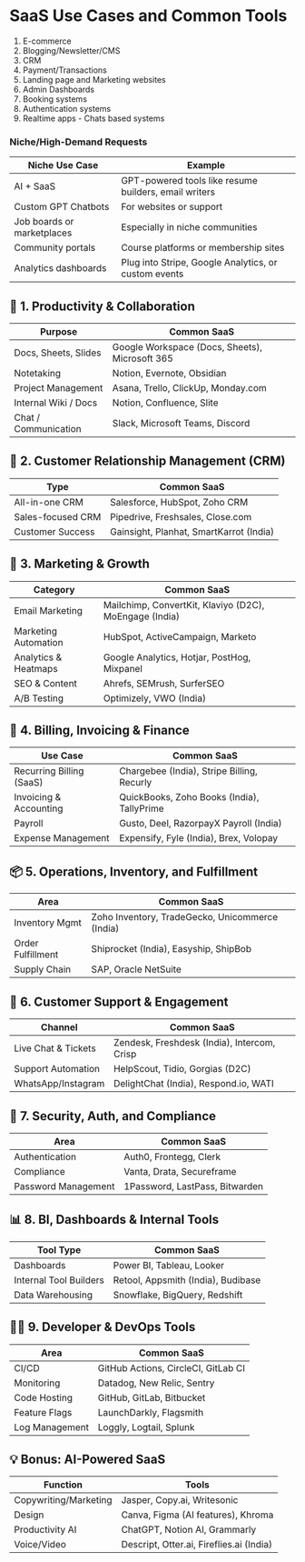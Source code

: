 # SaaS Use Cases and Common Tools

1. E-commerce
2. Blogging/Newsletter/CMS
3. CRM
4. Payment/Transactions
5. Landing page and Marketing websites
6. Admin Dashboards
7. Booking systems
8. Authentication systems
9. Realtime apps - Chats based systems

### Niche/High-Demand Requests

| Niche Use Case             | Example                                               |
| -------------------------- | ----------------------------------------------------- |
| AI + SaaS                  | GPT-powered tools like resume builders, email writers |
| Custom GPT Chatbots        | For websites or support                               |
| Job boards or marketplaces | Especially in niche communities                       |
| Community portals          | Course platforms or membership sites                  |
| Analytics dashboards       | Plug into Stripe, Google Analytics, or custom events  |

## 🧠 1. Productivity & Collaboration

| Purpose              | Common SaaS                                    |
| -------------------- | ---------------------------------------------- |
| Docs, Sheets, Slides | Google Workspace (Docs, Sheets), Microsoft 365 |
| Notetaking           | Notion, Evernote, Obsidian                     |
| Project Management   | Asana, Trello, ClickUp, Monday.com             |
| Internal Wiki / Docs | Notion, Confluence, Slite                      |
| Chat / Communication | Slack, Microsoft Teams, Discord                |

## 👥 2. Customer Relationship Management (CRM)

| Type              | Common SaaS                             |
| ----------------- | --------------------------------------- |
| All-in-one CRM    | Salesforce, HubSpot, Zoho CRM           |
| Sales-focused CRM | Pipedrive, Freshsales, Close.com        |
| Customer Success  | Gainsight, Planhat, SmartKarrot (India) |

## 📣 3. Marketing & Growth

| Category             | Common SaaS                                            |
| -------------------- | ------------------------------------------------------ |
| Email Marketing      | Mailchimp, ConvertKit, Klaviyo (D2C), MoEngage (India) |
| Marketing Automation | HubSpot, ActiveCampaign, Marketo                       |
| Analytics & Heatmaps | Google Analytics, Hotjar, PostHog, Mixpanel            |
| SEO & Content        | Ahrefs, SEMrush, SurferSEO                             |
| A/B Testing          | Optimizely, VWO (India)                                |

## 🧾 4. Billing, Invoicing & Finance

| Use Case                 | Common SaaS                                |
| ------------------------ | ------------------------------------------ |
| Recurring Billing (SaaS) | Chargebee (India), Stripe Billing, Recurly |
| Invoicing & Accounting   | QuickBooks, Zoho Books (India), TallyPrime |
| Payroll                  | Gusto, Deel, RazorpayX Payroll (India)     |
| Expense Management       | Expensify, Fyle (India), Brex, Volopay     |

## 📦 5. Operations, Inventory, and Fulfillment

| Area              | Common SaaS                                     |
| ----------------- | ----------------------------------------------- |
| Inventory Mgmt    | Zoho Inventory, TradeGecko, Unicommerce (India) |
| Order Fulfillment | Shiprocket (India), Easyship, ShipBob           |
| Supply Chain      | SAP, Oracle NetSuite                            |

## 💬 6. Customer Support & Engagement

| Channel             | Common SaaS                                 |
| ------------------- | ------------------------------------------- |
| Live Chat & Tickets | Zendesk, Freshdesk (India), Intercom, Crisp |
| Support Automation  | HelpScout, Tidio, Gorgias (D2C)             |
| WhatsApp/Instagram  | DelightChat (India), Respond.io, WATI       |

## 🔐 7. Security, Auth, and Compliance

| Area                | Common SaaS                    |
| ------------------- | ------------------------------ |
| Authentication      | Auth0, Frontegg, Clerk         |
| Compliance          | Vanta, Drata, Secureframe      |
| Password Management | 1Password, LastPass, Bitwarden |

## 📊 8. BI, Dashboards & Internal Tools

| Tool Type              | Common SaaS                        |
| ---------------------- | ---------------------------------- |
| Dashboards             | Power BI, Tableau, Looker          |
| Internal Tool Builders | Retool, Appsmith (India), Budibase |
| Data Warehousing       | Snowflake, BigQuery, Redshift      |

## 👩‍💻 9. Developer & DevOps Tools

| Area           | Common SaaS                         |
| -------------- | ----------------------------------- |
| CI/CD          | GitHub Actions, CircleCI, GitLab CI |
| Monitoring     | Datadog, New Relic, Sentry          |
| Code Hosting   | GitHub, GitLab, Bitbucket           |
| Feature Flags  | LaunchDarkly, Flagsmith             |
| Log Management | Loggly, Logtail, Splunk             |

## 💡 Bonus: AI-Powered SaaS

| Function              | Tools                                    |
| --------------------- | ---------------------------------------- |
| Copywriting/Marketing | Jasper, Copy.ai, Writesonic              |
| Design                | Canva, Figma (AI features), Khroma       |
| Productivity AI       | ChatGPT, Notion AI, Grammarly            |
| Voice/Video           | Descript, Otter.ai, Fireflies.ai (India) |
